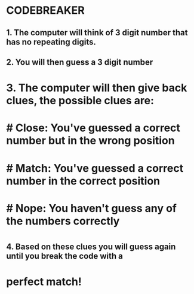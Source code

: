 # CODEBREAKER

## 1. The computer will think of 3 digit number that has no repeating digits.
## 2. You will then guess a 3 digit number
#  3. The computer will then give back clues, the possible clues are:
#
# #    Close: You've guessed a correct number but in the wrong position
# #    Match: You've guessed a correct number in the correct position
# #    Nope: You haven't guess any of the numbers correctly
#
## 4. Based on these clues you will guess again until you break the code with a
#     perfect match!
